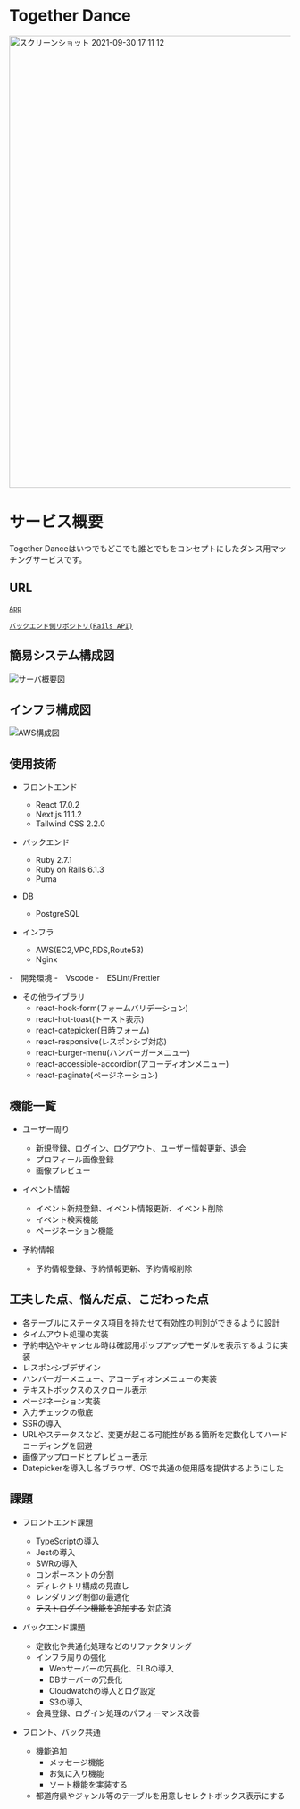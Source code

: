 # Together Dance

<img width="810" alt="スクリーンショット 2021-09-30 17 11 12" src="https://user-images.githubusercontent.com/66157921/135413698-f557cf69-ec74-42da-9505-7a93f5ce1f98.png">


# サービス概要
Together Danceはいつでもどこでも誰とでもをコンセプトにしたダンス用マッチングサービスです。

## URL
[`App`](https://www.togedan.jp/)

[`バックエンド側リポジトリ(Rails API)`](https://github.com/k-yama22/togedan-backend)

## 簡易システム構成図

![サーバ概要図](https://user-images.githubusercontent.com/66157921/135754214-172720da-de36-4e3b-819b-16fe28d468fd.png)


## インフラ構成図

![AWS構成図](https://user-images.githubusercontent.com/66157921/136402269-560c80ae-2587-4d7d-af14-8ef47601c2de.png)




## 使用技術
- フロントエンド
  - React 17.0.2
  - Next.js 11.1.2
  - Tailwind CSS 2.2.0

- バックエンド
  - Ruby 2.7.1
  - Ruby on Rails 6.1.3 
  - Puma

- DB
  - PostgreSQL

- インフラ
  - AWS(EC2,VPC,RDS,Route53)
  - Nginx

-　開発環境
  -　Vscode
  -　ESLint/Prettier

- その他ライブラリ
  - react-hook-form(フォームバリデーション)
  - react-hot-toast(トースト表示)
  - react-datepicker(日時フォーム)
  - react-responsive(レスポンシブ対応)
  - react-burger-menu(ハンバーガーメニュー)
  - react-accessible-accordion(アコーディオンメニュー)
  - react-paginate(ページネーション)


## 機能一覧
- ユーザー周り
  - 新規登録、ログイン、ログアウト、ユーザー情報更新、退会
  - プロフィール画像登録
  - 画像プレビュー

- イベント情報
  - イベント新規登録、イベント情報更新、イベント削除
  - イベント検索機能
  - ページネーション機能

- 予約情報
  - 予約情報登録、予約情報更新、予約情報削除



## 工夫した点、悩んだ点、こだわった点
- 各テーブルにステータス項目を持たせて有効性の判別ができるように設計
- タイムアウト処理の実装
- 予約申込やキャンセル時は確認用ポップアップモーダルを表示するように実装
- レスポンシブデザイン
- ハンバーガーメニュー、アコーディオンメニューの実装
- テキストボックスのスクロール表示
- ページネーション実装
- 入力チェックの徹底
- SSRの導入
- URLやステータスなど、変更が起こる可能性がある箇所を定数化してハードコーディングを回避
- 画像アップロードとプレビュー表示
- Datepickerを導入し各ブラウザ、OSで共通の使用感を提供するようにした


## 課題
- フロントエンド課題
  - TypeScriptの導入
  - Jestの導入
  - SWRの導入
  - コンポーネントの分割
  - ディレクトリ構成の見直し
  - レンダリング制御の最適化
  - ~~テストログイン機能を追加する~~ 対応済


- バックエンド課題
  - 定数化や共通化処理などのリファクタリング
  - インフラ周りの強化
    - Webサーバーの冗長化、ELBの導入
    - DBサーバーの冗長化
    - Cloudwatchの導入とログ設定
    - S3の導入
  - 会員登録、ログイン処理のパフォーマンス改善

- フロント、バック共通
  - 機能追加
    - メッセージ機能
    - お気に入り機能
    - ソート機能を実装する
  - 都道府県やジャンル等のテーブルを用意しセレクトボックス表示にする
  




